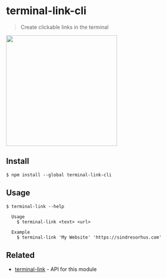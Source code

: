 # terminal-link-cli

> Create clickable links in the terminal

<img src="screenshot.gif" width="301">

## Install

```
$ npm install --global terminal-link-cli
```

## Usage

```
$ terminal-link --help

  Usage
    $ terminal-link <text> <url>

  Example
    $ terminal-link 'My Website' 'https://sindresorhus.com'
```

## Related

- [terminal-link](https://github.com/sindresorhus/terminal-link) - API for this module
